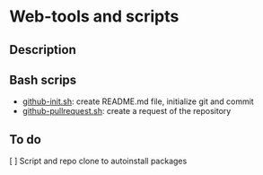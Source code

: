 # Web-tools and scripts

## Description

## Bash scrips

- [github-init.sh](scripts/github-init.sh): create README.md file, initialize git and commit
- [github-pullrequest.sh](scripts/github-pullrequest.sh): create a request of the repository

## To do

[ ] Script and repo clone to autoinstall packages
